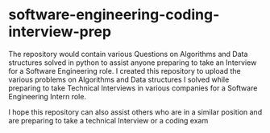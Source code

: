 # software-engineering-coding-interview-prep
The repository would contain various Questions on Algorithms and Data structures solved in python to assist anyone preparing to take an Interview for a Software Engineering role.
I created this repository to upload the various problems on Algorithms and Data structures I solved while preparing to take Technical Interviews in various companies for a Software Engineering Intern role.

I hope this repository can also assist others who are in a similar position and are preparing to take a technical Interview or a coding exam
